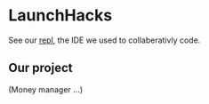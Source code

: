 # LaunchHacks

See our [repl](https://replit.com/@Jasamarbir/Launch-Hacks), the IDE we used to collaberativly code.

## Our project
(Money manager ...)
